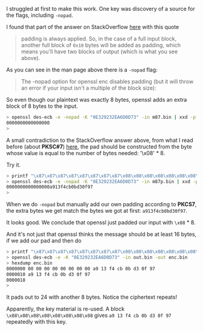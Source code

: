 I struggled at first to make this work.  One key was discovery of a source for the flags, including ``-nopad``.

I found that part of the answer on StackOverflow [here](http://crypto.stackexchange.com/questions/12621/why-does-openssl-append-extra-bytes-when-encrypting-with-aes-128-ecb) with this quote

> padding is always applied. So, in the case of a full input block, another full block of ``0x10`` bytes will be added as padding, which means you'll have two blocks of output (which is what you see above).

As you can see in the man page above there is a ``-nopad`` flag:

> The -nopad option for openssl enc disables padding (but it will throw an error if your input isn't a multiple of the block size):


So even though our plaintext was exactly 8 bytes, openssl adds an extra block of 8 bytes to the input.


```bash
> openssl des-ecb -e -nopad -K "0E329232EA6D0D73" -in m87.bin | xxd -p
0000000000000000
>
```

A small contradiction to the StackOverflow answer above, from what I read before (about **PKSC#7**) [here](https://en.wikipedia.org/wiki/Padding_cryptography), the pad should be constructed from the byte whose value is equal to the number of bytes needed: '\x08' * 8.  

Try it.

```bash
> printf "\x87\x87\x87\x87\x87\x87\x87\x87\x08\x08\x08\x08\x08\x08\x08\x08" > m87p.bin
> openssl des-ecb -e -nopad -K "0E329232EA6D0D73" -in m87p.bin | xxd -p
0000000000000000a913f4cb0bd30f97
>
```

When we do ``-nopad`` but manually add our own padding according to **PKCS7**, the extra bytes we get match the bytes we got at first: ``a913f4cb0bd30f97``. 

It looks good.  We conclude that openssl just padded our input with ``\x08`` * 8.

And it's not just that openssl thinks the message should be at least 16 bytes, if we add our pad and then do

```bash
> printf "\x87\x87\x87\x87\x87\x87\x87\x87\x08\x08\x08\x08\x08\x08\x08\x08" > out.bin
> openssl des-ecb -e -K "0E329232EA6D0D73" -in out.bin -out enc.bin
> hexdump enc.bin
0000000 00 00 00 00 00 00 00 00 a9 13 f4 cb 0b d3 0f 97
0000010 a9 13 f4 cb 0b d3 0f 97                        
0000018
>
```

It pads out to 24 with another 8 bytes.  Notice the ciphertext repeats!

Apparently, the key material is re-used. A block ``\x08\x08\x08\x08\x08\x08\x08\x08`` gives ``a9 13 f4 cb 0b d3 0f 97`` repeatedly with this key.
